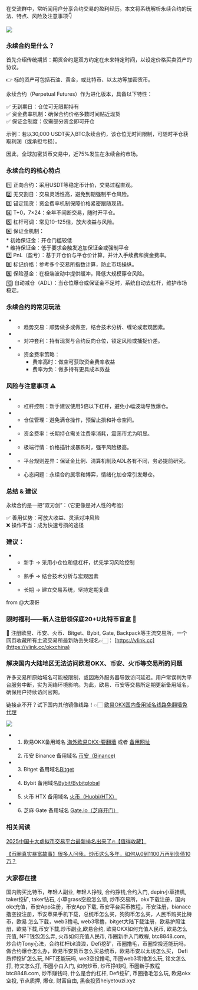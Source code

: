 在交流群中，常听闻用户分享合约交易的盈利经历。本文将系统解析永续合约的玩法、特点、风险及注意事项👇

[![](https://307e939.webp.li/20250828150518855.png)](https://btc8848.com/top-10-exchanges)

### 永续合约是什么？

首先介绍传统期货：期货合约是双方约定在未来特定时间，以设定价格买卖资产的协议。

👉 标的资产可包括石油、黄金，或比特币、以太坊等加密货币。

永续合约（Perpetual Futures）作为进化版本，具备以下特性：

✅ 无到期日：仓位可无限期持有  
✅ 资金费率机制：确保合约价格多数时间贴近现货  
✅ 保证金制度：仅需部分资金即可开仓  

示例：若以30,000 USDT买入BTC永续合约，该仓位无时间限制，可随时平仓获取利润（或承担亏损）。

因此，全球加密货币交易中，近75%发生在永续合约市场。

### 永续合约的核心特点
1️⃣ 正向合约：采用USDT等稳定币计价，交易过程直观。  
2️⃣ 无交割日：交易灵活性高，避免到期强制平仓风险。  
3️⃣ 锚定现货：资金费率机制保障价格紧密跟随现货。  
4️⃣ T+0，7×24：全年不间断交易，随时开平仓。  
5️⃣ 杠杆可调：常见10–125倍，放大收益与风险。  
6️⃣ 保证金机制：  
    * 初始保证金：开仓门槛较低  
    * 维持保证金：低于要求会触发追加保证金或强制平仓  
7️⃣ PnL（盈亏）：基于开仓价与平仓价计算，并计入手续费和资金费率。  
8️⃣ 标记价格：参考多个交易所指数计算，防止市场操纵。  
9️⃣ 保险基金：在极端波动中提供缓冲，降低大规模穿仓风险。  
🔟 自动减仓（ADL）：当仓位爆仓或保证金不足时，系统自动去杠杆，维护市场稳定。  

### 永续合约的常见玩法
- * 趋势交易：顺势做多或做空，结合技术分析、缠论或宏观因素。  
- * 对冲套利：持有现货与合约反向仓位，锁定风险或捕捉价差。  
- * 资金费率策略：  
    * 费率高时：做空可获取资金费率收益  
    * 费率为负：做多持有更具成本效益  

### 风险与注意事项 ⚠️

- * 杠杆控制：新手建议使用5倍以下杠杆，避免小幅波动导致爆仓。  
- * 仓位管理：避免满仓操作，预留止损和补仓空间。  
- * 资金费率：长期持仓需关注费率消耗，震荡市尤为明显。  
- * 极端行情：价格插针或暴跌时，强平风险极高。  
- * 平台规则差异：保证金比例、清算机制及ADL各有不同，务必提前研究。  
- * 心态问题：永续合约属零和博弈，情绪化加仓常引发爆仓。  

### 总结 & 建议

永续合约是一把“双刃剑”：（它更像是对人性的考验）

✅ 善用优势：可放大收益、灵活对冲风险  
❌ 操作不当：成为快速亏损的途径  

### 建议：

- * 新手 → 采用小仓位和低杠杆，优先学习风险控制  
- * 熟手 → 结合技术分析与宏观因素  
- * 长期 → 建立交易系统，坚持定期复盘  

from @大漠哥

### 限时福利——新人注册领保底20+U比特币盲盒 🎁
🎁 注册欧易、币安、火币、Bitget、Bybit, Gate, Backpack等主流交易所，一个网页收藏所有主流交易所最新防丢失域名👉🏻： [https://vlink.cc](https://vlink.cc/okxchina)

### 解决国内大陆地区无法访问欧易OKX、币安、火币等交易所的问题
许多交易所原始域名可能被限制，或因海外服务器导致访问延迟。用户常误判为平台服务中断，实为网络环境影响。为此，欧易、币安等交易所定期更新备用域名，确保用户持续访问官网。

链接点不开？试下国内其他镜像线路！👉🏻 [欧易OKX国内备用域名线路免翻墙免代理](https://vlink.cc/okxcn)

[![](https://307e939.webp.li/20250812124552161.png)](https://vlink.cc/okxcn)

- 1. 欧易OKX备用域名 [海外欧易OKX-要翻墙](https://www.okx.com/join/76527935) 或者 [备用网址](https://www.oucnyi.net/zh-hans/join/76527935)  
- 2. 币安 Binance 备用域名 [币安（Binance)](https://accounts.binance.com/zh-CN/register?ref=36457687)  
- 3. Bitget 备用域名[Bitget](https://www.bitget.com/zh-CN/referral/register?from=referral&clacCode=VRNEYUTR)  
- 4. Bybit 备用域名[Bybit/Bybitglobal](https://www.bybitglobal.com/zh-MY/invite/?ref=VMKORMM)  
- 5. 火币 HTX 备用域名 [火币（Huobi/HTX）](https://www.htx.com/invite/zh-cn/1f?invite_code=whf45223)  
- 6. 芝麻 Gate 备用域名 [Gate.io（芝麻开门）](https://www.gate.io/zh/signup?ref_type=103&ref=A1ERAQ)  

### 相关阅读
[2025中国十大虚拟币交易平台最新排名出来了🔥【值得收藏】](https://btc8848.com/top-10-exchanges/)  

[【币圈真实暴富故事】很多人问我，炒币这么多年，如何从0到1100万再到负债10万？](https://heiyetouzi.xyz/biquanstory001/)  

### 大家都在搜
国内购买比特币，年轻人副业, 年轻人挣钱, 合约挣钱,合约入门, depin小草挂机, taker挖矿, taker钻石, 小草grass空投怎么领, 炒币交易所，okx下载注册，国内okx充值，币安App注册，币安App下载, 币安平台买币教程，币安注册，bianace撸空投注册，币安苹果手机下载，总统币怎么买，狗狗币怎么买，人民币购买比特币，欧易 怎么下载，web3撸毛, web3零撸，bitget大陆下载注册，欧易护照注册，欧易下载,币安下载,炒币副业,欧易合约, 欧易OKX如何充值人民币, 欧易怎么充值, NFT钱包怎么弄, 火币如何充值人民币, 币圈新手入门教程, btc8848.com, 炒合约Tony心法，合约杠杆bit浪浪，Defi挖矿，币圈撸毛，币圈空投还能玩吗，做合约爆仓怎么办，欧易币安货币怎么买总统币，欧易币安以太坊怎么买， Defi质押挖矿怎么玩, NFT还能玩吗, we3空投撸毛, 币圈web3零撸怎么玩, 铭文怎么打, 符文怎么打, 币圈小白入门, 如何炒币, 炒币挣钱吗, 币圈新手教程btc8848.com, 炒币赚钱吗, 什么是合约杠杆, Defi挖矿, 币圈撸毛怎么玩, 欧易okx空投, 节点质押, 爆仓, 财富自由, 黑夜投资heiyetouzi.xyz